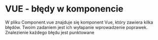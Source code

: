 VUE - błędy w komponencie
====================

W pliku Component.vue znajduje się komponent Vue, który zawiera kilka błędów. 
Twoim zadaniem jest ich wyłapanie wprowadzenie poprawek.
Znalezienie każdego błędu jest punktowane
